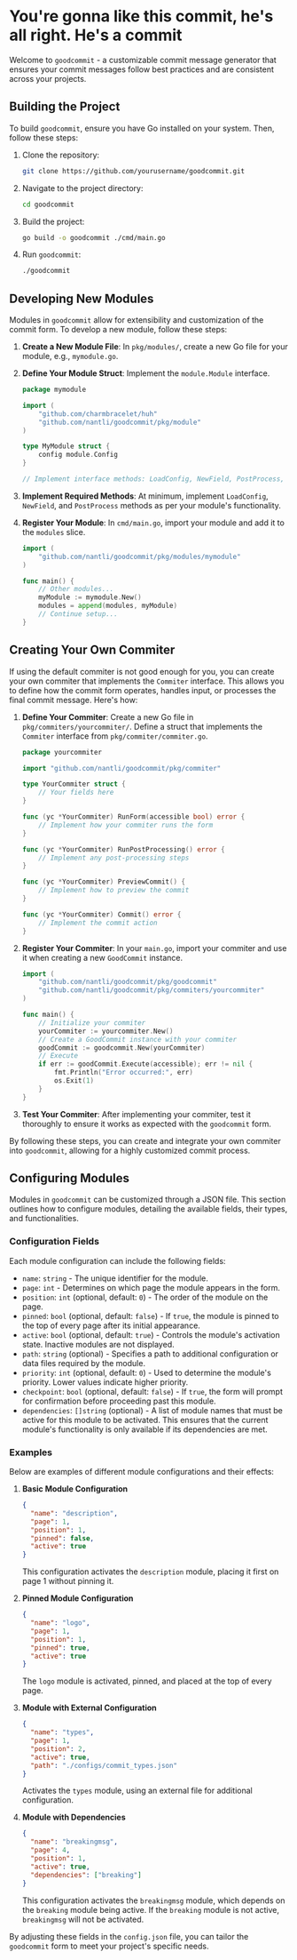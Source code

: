 # You're gonna like this commit, he's all right. He's a commit

Welcome to `goodcommit` - a customizable commit message generator that ensures your commit messages follow best practices and are consistent across your projects.

## Building the Project

To build `goodcommit`, ensure you have Go installed on your system. Then, follow these steps:

1. Clone the repository:
   ```bash
   git clone https://github.com/yourusername/goodcommit.git
   ```
2. Navigate to the project directory:
   ```bash
   cd goodcommit
   ```
3. Build the project:
   ```bash
   go build -o goodcommit ./cmd/main.go
   ```
4. Run `goodcommit`:
   ```bash
   ./goodcommit
   ```

## Developing New Modules

Modules in `goodcommit` allow for extensibility and customization of the commit form. To develop a new module, follow these steps:

1. **Create a New Module File**: In `pkg/modules/`, create a new Go file for your module, e.g., `mymodule.go`.

2. **Define Your Module Struct**: Implement the `module.Module` interface.
   ```go
   package mymodule

   import (
       "github.com/charmbracelet/huh"
       "github.com/nantli/goodcommit/pkg/module"
   )

   type MyModule struct {
       config module.Config
   }

   // Implement interface methods: LoadConfig, NewField, PostProcess, etc.
   ```

3. **Implement Required Methods**: At minimum, implement `LoadConfig`, `NewField`, and `PostProcess` methods as per your module's functionality.

4. **Register Your Module**: In `cmd/main.go`, import your module and add it to the `modules` slice.
   ```go
   import (
       "github.com/nantli/goodcommit/pkg/modules/mymodule"
   )

   func main() {
       // Other modules...
       myModule := mymodule.New()
       modules = append(modules, myModule)
       // Continue setup...
   }
   ```

## Creating Your Own Commiter

If using the default commiter is not good enough for you, you can create your own commiter that implements the `Commiter` interface. This allows you to define how the commit form operates, handles input, or processes the final commit message. Here's how:

1. **Define Your Commiter**: Create a new Go file in `pkg/commiters/yourcommiter/`. Define a struct that implements the `Commiter` interface from `pkg/commiter/commiter.go`.

   ```go
   package yourcommiter

   import "github.com/nantli/goodcommit/pkg/commiter"

   type YourCommiter struct {
       // Your fields here
   }

   func (yc *YourCommiter) RunForm(accessible bool) error {
       // Implement how your commiter runs the form
   }

   func (yc *YourCommiter) RunPostProcessing() error {
       // Implement any post-processing steps
   }

   func (yc *YourCommiter) PreviewCommit() {
       // Implement how to preview the commit
   }

   func (yc *YourCommiter) Commit() error {
       // Implement the commit action
   }
   ```

2. **Register Your Commiter**: In your `main.go`, import your commiter and use it when creating a new `GoodCommit` instance.

   ```go:cmd/main.go
   import (
       "github.com/nantli/goodcommit/pkg/goodcommit"
       "github.com/nantli/goodcommit/pkg/commiters/yourcommiter"
   )

   func main() {
       // Initialize your commiter
       yourCommiter := yourcommiter.New()
       // Create a GoodCommit instance with your commiter
       goodCommit := goodcommit.New(yourCommiter)
       // Execute
       if err := goodCommit.Execute(accessible); err != nil {
           fmt.Println("Error occurred:", err)
           os.Exit(1)
       }
   }
   ```

3. **Test Your Commiter**: After implementing your commiter, test it thoroughly to ensure it works as expected with the `goodcommit` form.

By following these steps, you can create and integrate your own commiter into `goodcommit`, allowing for a highly customized commit process.

## Configuring Modules

Modules in `goodcommit` can be customized through a JSON file. This section outlines how to configure modules, detailing the available fields, their types, and functionalities.

### Configuration Fields

Each module configuration can include the following fields:

- `name`: `string` - The unique identifier for the module.
- `page`: `int` - Determines on which page the module appears in the form.
- `position`: `int` (optional, default: `0`) - The order of the module on the page.
- `pinned`: `bool` (optional, default: `false`) - If `true`, the module is pinned to the top of every page after its initial appearance.
- `active`: `bool` (optional, default: `true`) - Controls the module's activation state. Inactive modules are not displayed.
- `path`: `string` (optional) - Specifies a path to additional configuration or data files required by the module.
- `priority`: `int` (optional, default: `0`) - Used to determine the module's priority. Lower values indicate higher priority.
- `checkpoint`: `bool` (optional, default: `false`) - If `true`, the form will prompt for confirmation before proceeding past this module.
- `dependencies`: `[]string` (optional) - A list of module names that must be active for this module to be activated. This ensures that the current module's functionality is only available if its dependencies are met.

### Examples

Below are examples of different module configurations and their effects:

1. **Basic Module Configuration**

   ```json
   {
     "name": "description",
     "page": 1,
     "position": 1,
     "pinned": false,
     "active": true
   }
   ```
   This configuration activates the `description` module, placing it first on page 1 without pinning it.

2. **Pinned Module Configuration**

   ```json
   {
     "name": "logo",
     "page": 1,
     "position": 1,
     "pinned": true,
     "active": true
   }
   ```
   The `logo` module is activated, pinned, and placed at the top of every page.

3. **Module with External Configuration**

   ```json
   {
     "name": "types",
     "page": 1,
     "position": 2,
     "active": true,
     "path": "./configs/commit_types.json"
   }
   ```
   Activates the `types` module, using an external file for additional configuration.

4. **Module with Dependencies**

   ```json
   {
     "name": "breakingmsg",
     "page": 4,
     "position": 1,
     "active": true,
     "dependencies": ["breaking"]
   }
   ```
   This configuration activates the `breakingmsg` module, which depends on the `breaking` module being active. If the `breaking` module is not active, `breakingmsg` will not be activated.

By adjusting these fields in the `config.json` file, you can tailor the `goodcommit` form to meet your project's specific needs.


